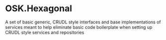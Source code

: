 # OSK.Hexagonal
A set of basic generic, CRUDL style interfaces and base implementations of services meant to help eliminate basic code boilerplate when setting up CRUDL style services and repositories
